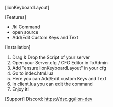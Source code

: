[lionKeyboardLayout]

[Features]
- /kl Command
- open source
- Add/Edit Custom Keys and Text

[Installation]
1. Drag & Drop the Script of your server
2. Open your Server.cfg / CFG Editor in TxAdmin
3. Add "ensure lionKeyboardLayout" in your cfg
4. Go to index.html.lua
5. Here you can Add/Edit custom Keys and Text
6. In client.lua you can edit the command
7. Enjoy it!

[Support]
Discord: https://dsc.gg/lion-dev